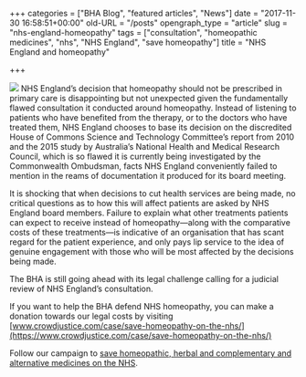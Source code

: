 +++
categories = ["BHA Blog", "featured articles", "News"]
date = "2017-11-30 16:58:51+00:00"
old-URL = "/posts"
opengraph_type = "article"
slug = "nhs-england-homeopathy"
tags = ["consultation", "homeopathic medicines", "nhs", "NHS England", "save homeopathy"]
title = "NHS England and homeopathy"

+++

![](https://res.cloudinary.com/homeopathyuk/v1557403245/bha/Save-homeopathy-and-herbal-medicines-291x300.jpg)
NHS England’s decision that homeopathy should not be prescribed in primary care is disappointing but not unexpected given the fundamentally flawed consultation it conducted around homeopathy. Instead of listening to patients who have benefited from the therapy, or to the doctors who have treated them, NHS England chooses to base its decision on the discredited House of Commons Science and Technology Committee’s report from 2010 and the 2015 study by Australia’s National Health and Medical Research Council, which is so flawed it is currently being investigated by the Commonwealth Ombudsman, facts NHS England conveniently failed to mention in the reams of documentation it produced for its board meeting.

It is shocking that when decisions to cut health services are being made, no critical questions as to how this will affect patients are asked by NHS England board members. Failure to explain what other treatments patients can expect to receive instead of homeopathy—along with the comparative costs of these treatments—is indicative of an organisation that has scant regard for the patient experience, and only pays lip service to the idea of genuine engagement with those who will be most affected by the decisions being made.

The BHA is still going ahead with its legal challenge calling for a judicial review of NHS England’s consultation.

If you want to help the BHA defend NHS homeopathy, you can make a donation towards our legal costs by visiting [www.crowdjustice.com/case/save-homeopathy-on-the-nhs/](https://www.crowdjustice.com/case/save-homeopathy-on-the-nhs/)

Follow our campaign to [save homeopathic, herbal and complementary and alternative medicines on the NHS](http://localhost/campaign-save-homeopathic-herbal-medicines-nhs/).
